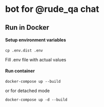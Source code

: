 # bot for @rude_qa chat

## Run in Docker
#### Setup environment variables
```
cp .env.dist .env
```
Fill .env file with actual values

#### Run container
```
docker-compose up --build
```
or for detached mode
```
docker-compose up -d --build
```
